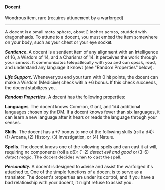 #### Docent

Wondrous item, rare (requires attunement by a warforged)

---

A docent is a small metal sphere, about 2 inches across, studded with dragonshards. To attune to a docent, you must embed the item somewhere on your body, such as your chest or your eye socket.

***Sentience.*** A docent is a sentient item of any alignment with an Intelligence of 16, a Wisdom of 14, and a Charisma of 14. It perceives the world through your senses. It communicates telepathically with you and can speak, read, and understand any language it knows (see "Random Properties" below).

***Life Support.*** Whenever you end your turn with 0 hit points, the docent can make a Wisdom (Medicine) check with a +6 bonus. If this check succeeds, the docent stabilizes you.

***Random Properties.*** A docent has the following properties:

**Languages**. The docent knows Common, Giant, and 1d4 additional languages chosen by the DM. If a docent knows fewer than six languages, it can learn a new language after it hears or reads the language through your senses.

**Skills**. The docent has a +7 bonus to one of the following skills (roll a d4): (1) Arcana, (2) History, (3) Investigation, or (4) Nature.

**Spells**. The docent knows one of the following spells and can cast it at will, requiring no components (roll a d6): (1–2) *detect evil and good* or (3–6) *detect magic*. The docent decides when to cast the spell.

***Personality.*** A docent is designed to advise and assist the warforged it's attached to. One of the simple functions of a docent is to serve as a translator. The docent's properties are under its control, and if you have a bad relationship with your docent, it might refuse to assist you.